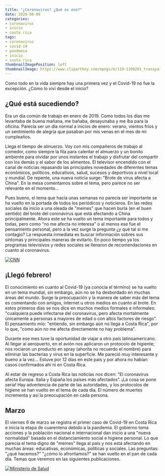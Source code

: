 ```yaml
---
title: "¿Coronavirus? ¿Qué es eso?"
date: 2020-08-09
categories:
- coronavirus
- inicio
- costa rica
tags:
- coronavirus
- covid-19
- pandemia
- inicio
- costa rica
thumbnailImagePosition: left
thumbnailImage: https://www.clipartkey.com/mpngs/m/110-1100201_transparent-to-ask-a-question-clipart-signos-de.png
---
```


Como todo en la vida siempre hay una primera vez y el Covid-19 no fue la excepción. ¿Cómo lo viví desde el inicio?
<!--more-->

## ¿Qué está sucediendo?

Era un día común de trabajo en enero de 2019. Como todos los días me levantaba de buena mañana, me bañaba, desayunaba y me iba para la oficina. Parecía ser un día normal a inicios de enero: verano, vientos fríos y un sentimiento de alegría que pasaban por mis venas en el mes de mi cumpleaños.

Llega el tiempo de almuerzo. Voy con mis compañeros de trabajo al comedor, como siempre la fila para calentar el almuerzo y un bonito ambiente para olvidar por unos instantes el trabajo y disfrutar del compartir con los demás y el sabor de los alimentos. El televisor encendido con el canal de noticias repasando las principales novedades de diferentes temas económicos, políticos, educativos, salud, sucesos y deportivos a nivel local y mundial. De repente, una nueva noticia surge: "Brote de virus afecta a China". En la mesa comentamos sobre el tema, pero parece no ser relevante en el momento...

Pues bueno, el tema que hacía unas semanas no parecía ser importante se ha vuelto en la portada de todos los periódicos y noticieros. En las redes sociales da inicio a una oleada de "memes" que hacen burla (en el buen sentido) del brote del coronavirus que está afectando a China principalmente. Ahora este se ha vuelto un tema importante para todos y todas, pero como "no me afecta no interesa" o al menos ese fue el pensamiento personal, pero a la vez surge la pregunta ¿y qué tal si me contagio? La respuesta inmediata es buscar información sobres sus síntomas y principales maneras de evitarlo. En poco tiempo ya los programas televisivos y redes sociales se llenaron de recomendaciones en cuanto al coronavirus.


[![CNN](https://cnnespanol.cnn.com/wp-content/uploads/2020/01/gettyimages-1197578815.jpg)](https://cnnespanol.cnn.com/2020/02/20/cronologia-del-coronavirus-asi-comenzo-y-se-extendio-el-virus-que-pone-en-alerta-al-mundo/)

## ¡Llegó febrero!

El conocimiento en cuanto al Covid-19 (ya conocía el término) se ha vuelto en un tema mundial, sin embargo, aún no se ha desbordado en muchas áreas del mundo. Surge la preocupación y la manera de saber más del tema es comentando con amigos, internet u otros medios en cuanto al brote. En estos primeros días se nos dice en muchos medios formales e informales: "cualquiera puede infectarse del coronavirus, pero afecta mortalmente únicamente a personas a mayores de edad o con altos factores de riesgo". El pensamiento mío: "entiendo, sin embargo aún no llega a Costa Rica", por lo que, "como aún no me afecta directamente no hay problema".

Durante ese mes tuve la oportunidad de viajar a otro país latinoamericano. Al llegar al aeropuerto, en el avión nos aplicaron un protocolo de higiente; nos rociaron un producto en spray (ahorita no recuerdo el nombre) para eliminar las bacterias y virus en la superficie. Me pareció muy interesante y bueno a la vez... Estuve por 12 días en este país y por ahora no habían casos confirmados ahí ni en Costa Rica. 

Al estar de regreso a Costa Rica las noticias nos dicen: "El coronavirus afecta Europa. Italia y España los países más afectados". ¡La cosa se pone seria! Hay advertencia de parte de las autoridades, y los protocolos de higiene se han vuelto en el tema de cada día. El número de muertes incrementa y así la preocupación en cada persona.

## Marzo

El viernes 6 de marzo se registra el primer caso de Covid-19 en Costa Rica e inicia la etapa de cuarentena debido a la pandemia. El gobierno toma acciones y la población nacional e internacional dan inicio a una "nueva normalidad" basada en el distanciamiento social e higiene personal. Lo que parecía el tema digno de "memes" llega al país y nos está afectando en muchas áreas: educativas, económicas, políticas y sociales. Las preguntas: "¿qué hacemos?" "¿cómo lo afrontamos?" se han vuelto en el pan de cada día. Temas que veremos en las siguientes publicaciones.

[![Ministerio de Salud](https://www.ministeriodesalud.go.cr/images/stories/ImagenesMS/2020/Prensa_2020/img_primer_caso_covid_01.png)](https://www.ministeriodesalud.go.cr/index.php/centro-de-prensa/noticias/741-noticias-2020/1552-primer-caso-sospechoso-por-covid-19-en-costa-rica)